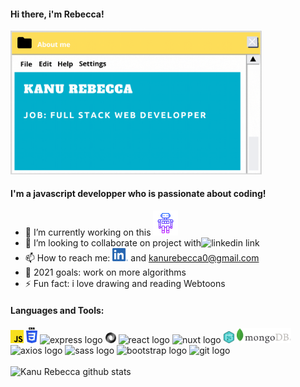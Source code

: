 #### Hi there, i'm Rebecca!
<img src="./assets/img/myVisitCard.gif" width="402px" alt="carte de visite"/>

#### I'm a javascript developper who is passionate about coding!

- 🔭 I’m currently working on this [<img alt="waving hand logo" width="40px" src="./assets/img/icons8-robot-2-64.png"/>][chatbot]
- 👯 I’m looking to collaborate on project with<img alt="linkedin link" width="32px" src="https://raw.githubusercontent.com/photonstorm/phaser/v2.6.2/resources/Phaser%20Logo/PNG/Phaser%20Logo%20Web%20Quality.png"/>
- 📫 How to reach me: [<img alt="linkedin link" width="25px" src="./assets/img/Linkedin_logo.png"/>][linkedin] and kanurebecca0@gmail.com
- 🥅 2021 goals: work on more algorithms
- ⚡ Fun fact: i love drawing and reading Webtoons

#### Languages and Tools:

<div>
    <img alt="javascript logo" width="21px" src="./assets/img/js_logo.png"/>
    <img alt="css logo" width="18px" src="./assets/img/CSS3.png"/>
    <img alt="express logo" width="60px" src="https://upload.wikimedia.org/wikipedia/commons/6/64/Expressjs.png"/>
    <img alt="json logo" width="17px"  src="./assets/img/json.png"/>  
    <img alt="react logo" width="30px" src="https://upload.wikimedia.org/wikipedia/commons/thumb/a/a7/React-icon.svg/32px-React-icon.svg.png"/>
       <img alt="nuxt logo" width="30px"  src="https://develop365.gitlab.io/nuxtjs-2.8.X-doc/en/logos/nuxt-icon.png"/>
    <img alt="dom logo" width="17px" src="./assets/img/dom.png"/>
    <img alt="mongo db logo"  width="87px" src="./assets/img/logoMongoDB.png"/>
    <img alt="axios logo" width="30px" src="https://upload.wikimedia.org/wikipedia/commons/thumb/c/c8/Axios_logo_%282020%29.svg/150px-Axios_logo_%282020%29.svg.png"/>
    <img alt="sass logo" width="30px" src="https://upload.wikimedia.org/wikipedia/commons/9/96/Sass_Logo_Color.svg"/>
    <img alt="bootstrap logo" width="30px" src="https://upload.wikimedia.org/wikipedia/commons/b/b2/Bootstrap_logo.svg"/>
    <img alt="git logo" width="37px" src="https://upload.wikimedia.org/wikipedia/commons/thumb/e/e0/Git-logo.svg/512px-Git-logo.svg.png"/>
    <!-- <img alt="mongoose logo" width="85px" src="./assets/img/mongoose.png"/>
    <img alt="node logo" width="95px" src="./assets/img/node.png"/> -->
 
</div>

<br />
<img align="left" alt="Kanu Rebecca github stats" src="https://github-readme-stats.vercel.app/api?username=RebeccaRamalho&show_icons=true"/>


<!-- <img alt="wakatime stats" src="https://github-readme-stats.vercel.app/api/wakatime?username=Recks"/> -->


<br />
<br />

[chatbot]: https://github.com/RebeccaRamalho/Cv
[linkedin]: https://www.linkedin.com/in/rebecca-kanu-1537121a6/

<!-- - 🌱 I’m currently learning -->
